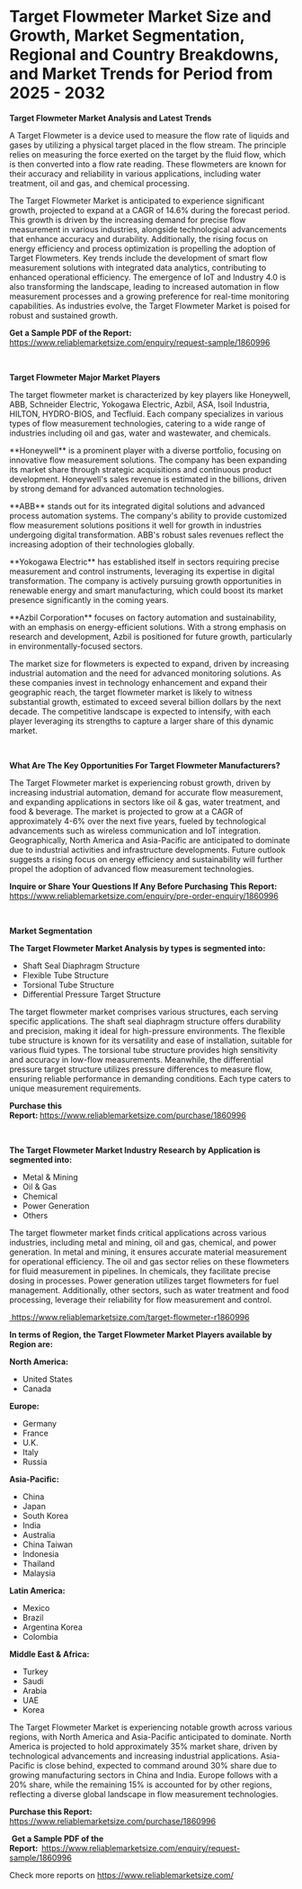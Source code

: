<p><h1>Target Flowmeter Market Size and Growth, Market Segmentation, Regional and Country Breakdowns, and Market Trends for Period from 2025 -  2032</h1></p><p><strong>Target Flowmeter Market Analysis and Latest Trends</strong></p>
<p><p>A Target Flowmeter is a device used to measure the flow rate of liquids and gases by utilizing a physical target placed in the flow stream. The principle relies on measuring the force exerted on the target by the fluid flow, which is then converted into a flow rate reading. These flowmeters are known for their accuracy and reliability in various applications, including water treatment, oil and gas, and chemical processing.</p><p>The Target Flowmeter Market is anticipated to experience significant growth, projected to expand at a CAGR of 14.6% during the forecast period. This growth is driven by the increasing demand for precise flow measurement in various industries, alongside technological advancements that enhance accuracy and durability. Additionally, the rising focus on energy efficiency and process optimization is propelling the adoption of Target Flowmeters. Key trends include the development of smart flow measurement solutions with integrated data analytics, contributing to enhanced operational efficiency. The emergence of IoT and Industry 4.0 is also transforming the landscape, leading to increased automation in flow measurement processes and a growing preference for real-time monitoring capabilities. As industries evolve, the Target Flowmeter Market is poised for robust and sustained growth.</p></p>
<p><strong>Get a Sample PDF of the Report:&nbsp;</strong> <a href="https://www.reliablemarketsize.com/enquiry/request-sample/1860996?utm_campaign=2297&utm_medium=2&utm_source=Github&utm_content=ia&utm_term=11022025&utm_id=target-flowmeter">https://www.reliablemarketsize.com/enquiry/request-sample/1860996</a></p>
<p>&nbsp;</p>
<p><strong>Target Flowmeter Major Market Players</strong></p>
<p><p>The target flowmeter market is characterized by key players like Honeywell, ABB, Schneider Electric, Yokogawa Electric, Azbil, ASA, Isoil Industria, HILTON, HYDRO-BIOS, and Tecfluid. Each company specializes in various types of flow measurement technologies, catering to a wide range of industries including oil and gas, water and wastewater, and chemicals.</p><p>**Honeywell** is a prominent player with a diverse portfolio, focusing on innovative flow measurement solutions. The company has been expanding its market share through strategic acquisitions and continuous product development. Honeywell's sales revenue is estimated in the billions, driven by strong demand for advanced automation technologies.</p><p>**ABB** stands out for its integrated digital solutions and advanced process automation systems. The company's ability to provide customized flow measurement solutions positions it well for growth in industries undergoing digital transformation. ABB's robust sales revenues reflect the increasing adoption of their technologies globally.</p><p>**Yokogawa Electric** has established itself in sectors requiring precise measurement and control instruments, leveraging its expertise in digital transformation. The company is actively pursuing growth opportunities in renewable energy and smart manufacturing, which could boost its market presence significantly in the coming years.</p><p>**Azbil Corporation** focuses on factory automation and sustainability, with an emphasis on energy-efficient solutions. With a strong emphasis on research and development, Azbil is positioned for future growth, particularly in environmentally-focused sectors.</p><p>The market size for flowmeters is expected to expand, driven by increasing industrial automation and the need for advanced monitoring solutions. As these companies invest in technology enhancement and expand their geographic reach, the target flowmeter market is likely to witness substantial growth, estimated to exceed several billion dollars by the next decade. The competitive landscape is expected to intensify, with each player leveraging its strengths to capture a larger share of this dynamic market.</p></p>
<p>&nbsp;</p>
<p><strong>What Are The Key Opportunities For Target Flowmeter Manufacturers?</strong></p>
<p><p>The Target Flowmeter market is experiencing robust growth, driven by increasing industrial automation, demand for accurate flow measurement, and expanding applications in sectors like oil & gas, water treatment, and food & beverage. The market is projected to grow at a CAGR of approximately 4-6% over the next five years, fueled by technological advancements such as wireless communication and IoT integration. Geographically, North America and Asia-Pacific are anticipated to dominate due to industrial activities and infrastructure developments. Future outlook suggests a rising focus on energy efficiency and sustainability will further propel the adoption of advanced flow measurement technologies.</p></p>
<p><strong>Inquire or Share Your Questions If Any Before Purchasing This Report:</strong> <a href="https://www.reliablemarketsize.com/enquiry/pre-order-enquiry/1860996?utm_campaign=2297&utm_medium=2&utm_source=Github&utm_content=ia&utm_term=11022025&utm_id=target-flowmeter">https://www.reliablemarketsize.com/enquiry/pre-order-enquiry/1860996</a></p>
<p>&nbsp;</p>
<p><strong>Market Segmentation</strong></p>
<p><strong>The Target Flowmeter Market Analysis by types is segmented into:</strong></p>
<p><ul><li>Shaft Seal Diaphragm Structure</li><li>Flexible Tube Structure</li><li>Torsional Tube Structure</li><li>Differential Pressure Target Structure</li></ul></p>
<p><p>The target flowmeter market comprises various structures, each serving specific applications. The shaft seal diaphragm structure offers durability and precision, making it ideal for high-pressure environments. The flexible tube structure is known for its versatility and ease of installation, suitable for various fluid types. The torsional tube structure provides high sensitivity and accuracy in low-flow measurements. Meanwhile, the differential pressure target structure utilizes pressure differences to measure flow, ensuring reliable performance in demanding conditions. Each type caters to unique measurement requirements.</p></p>
<p><strong>Purchase this Report:&nbsp;</strong><a href="https://www.reliablemarketsize.com/purchase/1860996?utm_campaign=2297&utm_medium=2&utm_source=Github&utm_content=ia&utm_term=11022025&utm_id=target-flowmeter">https://www.reliablemarketsize.com/purchase/1860996</a></p>
<p>&nbsp;</p>
<p><strong>The Target Flowmeter Market Industry Research by Application is segmented into:</strong></p>
<p><ul><li>Metal & Mining</li><li>Oil & Gas</li><li>Chemical</li><li>Power Generation</li><li>Others</li></ul></p>
<p><p>The target flowmeter market finds critical applications across various industries, including metal and mining, oil and gas, chemical, and power generation. In metal and mining, it ensures accurate material measurement for operational efficiency. The oil and gas sector relies on these flowmeters for fluid measurement in pipelines. In chemicals, they facilitate precise dosing in processes. Power generation utilizes target flowmeters for fuel management. Additionally, other sectors, such as water treatment and food processing, leverage their reliability for flow measurement and control.</p></p>
<p><a href="https://www.reliablemarketsize.com/target-flowmeter-r1860996?utm_campaign=2297&utm_medium=2&utm_source=Github&utm_content=ia&utm_term=11022025&utm_id=target-flowmeter">&nbsp;https://www.reliablemarketsize.com/target-flowmeter-r1860996</a></p>
<p><strong>In terms of Region, the Target Flowmeter Market Players available by Region are:</strong></p>
<p>
    <p> <strong> North America: </strong>
        <ul>
            <li>United States</li>
            <li>Canada</li>
        </ul>
        </p> 
    <p> <strong> Europe: </strong>
        <ul>
            <li>Germany</li>
            <li>France</li>
            <li>U.K.</li>
            <li>Italy</li>
            <li>Russia</li>
        </ul>
        </p> 
    <p> <strong> Asia-Pacific: </strong>
        <ul>
            <li>China</li>
            <li>Japan</li>
            <li>South Korea</li>
            <li>India</li>
            <li>Australia</li>
            <li>China Taiwan</li>
            <li>Indonesia</li>
            <li>Thailand</li>
            <li>Malaysia</li>
        </ul>
        </p> 
    <p> <strong> Latin America: </strong>
        <ul>
            <li>Mexico</li>
            <li>Brazil</li>
            <li>Argentina Korea</li>
            <li>Colombia</li>
        </ul>
        </p> 
    <p> <strong> Middle East & Africa: </strong>
        <ul>
            <li>Turkey</li>
            <li>Saudi</li>
            <li>Arabia</li>
            <li>UAE</li>
            <li>Korea</li>
        </ul>
    </p>
    </p>
<p><p>The Target Flowmeter Market is experiencing notable growth across various regions, with North America and Asia-Pacific anticipated to dominate. North America is projected to hold approximately 35% market share, driven by technological advancements and increasing industrial applications. Asia-Pacific is close behind, expected to command around 30% share due to growing manufacturing sectors in China and India. Europe follows with a 20% share, while the remaining 15% is accounted for by other regions, reflecting a diverse global landscape in flow measurement technologies.</p></p>
<p><strong>Purchase this Report: </strong><a href="https://www.reliablemarketsize.com/purchase/1860996?utm_campaign=2297&utm_medium=2&utm_source=Github&utm_content=ia&utm_term=11022025&utm_id=target-flowmeter">https://www.reliablemarketsize.com/purchase/1860996</a></p>
<p>&nbsp;<strong>Get a Sample PDF of the Report:&nbsp;&nbsp;</strong><a href="https://www.reliablemarketsize.com/enquiry/request-sample/1860996?utm_campaign=2297&utm_medium=2&utm_source=Github&utm_content=ia&utm_term=11022025&utm_id=target-flowmeter">https://www.reliablemarketsize.com/enquiry/request-sample/1860996</a></p>
<p><strong></strong></p>
<p>Check more reports on <a href="https://www.reliablemarketsize.com/?utm_campaign=2297&utm_medium=2&utm_source=Github&utm_content=ia&utm_term=11022025&utm_id=target-flowmeter">https://www.reliablemarketsize.com/</a></p>